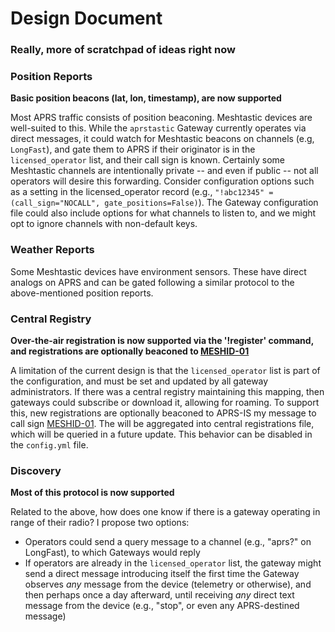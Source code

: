 # Design Document

### Really, more of scratchpad of ideas right now

### Position Reports

**Basic position beacons (lat, lon, timestamp), are now supported**

Most APRS traffic consists of position beaconing. Meshtastic devices are well-suited to this. While the `aprstastic` Gateway currently operates via direct messages, it could watch for Meshtastic beacons on channels (e.g, `LongFast`), and gate them to APRS if their originator is in the `licensed_operator` list, and their call sign is known. Certainly some Meshtastic channels are intentionally private -- and even if public -- not all operators will desire this forwarding. Consider configuration options such as a setting in the licensed_operator record (e.g., `"!abc12345" = (call_sign="NOCALL", gate_positions=False)`). The Gateway configuration file could also include options for what channels to listen to, and we might opt to ignore channels with non-default keys.

### Weather Reports

Some Meshtastic devices have environment sensors. These have direct analogs on APRS and can be gated following a similar protocol to the above-mentioned position reports.

### Central Registry

**Over-the-air registration is now supported via the '!register' command, and registrations are optionally beaconed to [MESHID-01](https://aprs.fi/?c=message&call=MESHID-01)**

A limitation of the current design is that the `licensed_operator` list is part of the configuration, and must be set and updated by all gateway administrators. If there was a central registry maintaining this mapping, then gateways could subscribe or download it, allowing for roaming. To support this, new registrations are optionally beaconed to APRS-IS my message to call sign [MESHID-01](https://aprs.fi/?c=message&call=MESHID-01). The will be aggregated into central registrations file, which will be queried in a future update. This behavior can be disabled in the `config.yml` file.

### Discovery

**Most of this protocol is now supported**

Related to the above, how does one know if there is a gateway operating in range of their radio? I propose two options:

- Operators could send a query message to a channel (e.g., "aprs?" on LongFast), to which Gateways would reply
- If operators are already in the `licensed_operator` list, the gateway might send a direct message introducing itself the first time the Gateway observes _any_ message from the device (telemetry or otherwise), and then perhaps once a day afterward, until receiving _any_ direct text message from the device (e.g., "stop", or even any APRS-destined message)
